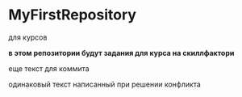 # MyFirstRepository
для курсов

**в этом репозитории будут задания для курса на скиллфактори**

еще текст для коммита  


одинаковый текст написанный при решении конфликта
